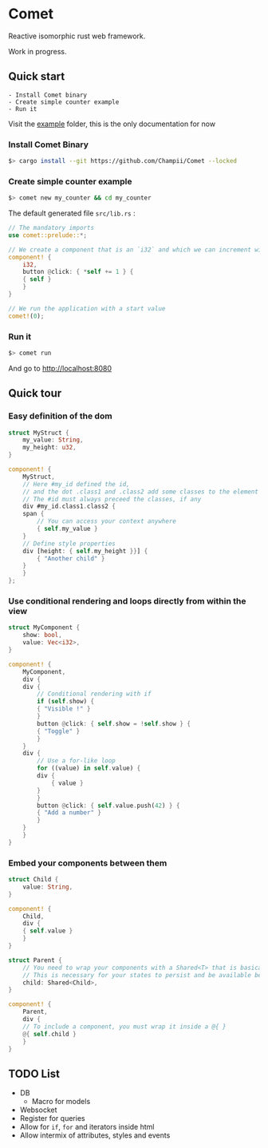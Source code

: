 # Comet

Reactive isomorphic rust web framework.

Work in progress.

## Quick start

    - Install Comet binary
    - Create simple counter example
    - Run it

Visit the [example](https://github.com/Champii/Comet/tree/master/examples) folder, this is the only documentation for now

### Install Comet Binary

```bash
$> cargo install --git https://github.com/Champii/Comet --locked
```

### Create simple counter example

```bash
$> comet new my_counter && cd my_counter
```

The default generated file `src/lib.rs` :

```rust
// The mandatory imports
use comet::prelude::*;

// We create a component that is an `i32` and which we can increment with a button
component! {
    i32,
    button @click: { *self += 1 } {
	{ self }
    }
}

// We run the application with a start value
comet!(0);
```

### Run it

```bash
$> comet run
```

And go to [http://localhost:8080](http://localhost:8080)

## Quick tour

### Easy definition of the dom

```rust
struct MyStruct {
    my_value: String,
    my_height: u32,
}

component! {
    MyStruct,
    // Here #my_id defined the id,
    // and the dot .class1 and .class2 add some classes to the element
    // The #id must always preceed the classes, if any
    div #my_id.class1.class2 {
	span {
	    // You can access your context anywhere
	    { self.my_value }
	}
	// Define style properties
	div [height: { self.my_height }}] {
	    { "Another child" }
	}
    }
};

```

### Use conditional rendering and loops directly from within the view

```rust
struct MyComponent {
    show: bool,
    value: Vec<i32>,
}

component! {
    MyComponent,
    div {
	div {
	    // Conditional rendering with if
	    if (self.show) {
		{ "Visible !" }
	    }
	    button @click: { self.show = !self.show } {
		{ "Toggle" }
	    }
	}
	div {
	    // Use a for-like loop
	    for ((value) in self.value) {
		div {
		    { value }
		}
	    }
	    button @click: { self.value.push(42) } {
		{ "Add a number" }
	    }
	}
    }
}
```

### Embed your components between them

```rust
struct Child {
    value: String,
}

component! {
    Child,
    div {
	{ self.value }
    }
}

struct Parent {
    // You need to wrap your components with a Shared<T> that is basically a Rc<RefCell<T>>
    // This is necessary for your states to persist and be available between each render
    child: Shared<Child>,
}

component! {
    Parent,
    div {
	// To include a component, you must wrap it inside a @{ }
	@{ self.child }
    }
}
```

## TODO List
- DB
    - Macro for models
- Websocket
- Register for queries
- Allow for `if`, `for` and iterators inside html
- Allow intermix of attributes, styles and events

